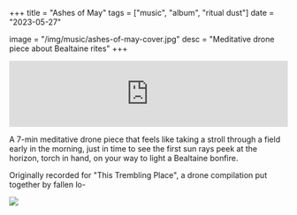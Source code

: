 +++
title = "Ashes of May"
tags = ["music", "album", "ritual dust"]
date = "2023-05-27"

image = "/img/music/ashes-of-may-cover.jpg"
desc = "Meditative drone piece about Bealtaine rites"
+++

<iframe style="border: 0; width: 100%; height: 120px;" src="https://bandcamp.com/EmbeddedPlayer/track=2584940851/size=large/bgcol=ffffff/linkcol=2ebd35/tracklist=false/artwork=small/transparent=true/" seamless><a href="https://ritualdust.bandcamp.com/track/ashes-of-may">Ashes of May by Ritual Dust</a></iframe>

A 7-min meditative drone piece that feels like taking a stroll through a field early in the morning, just in time to see the first sun rays peek at the horizon, torch in hand, on your way to light a Bealtaine bonfire.

Originally recorded for "This Trembling Place", a drone compilation put together by fallen lo-

![](/img/music/ashes-of-may-cover.jpg)
